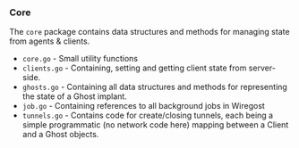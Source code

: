 ### Core 

The `core` package contains data structures and methods for managing state from agents & clients.

* `core.go`         - Small utility functions
* `clients.go`      - Containing, setting and getting client state from server-side.
* `ghosts.go`       - Containing all data structures and methods for representing the state of a Ghost implant.
* `job.go`          - Containing references to all background jobs in Wiregost
* `tunnels.go`      - Contains code for create/closing tunnels, each being a simple programmatic (no network code here) mapping between a Client and a Ghost objects.
